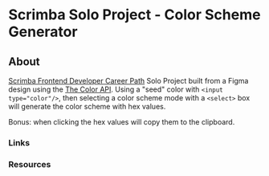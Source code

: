 # Scrimba Solo Project - Color Scheme Generator

## About
[Scrimba Frontend Developer Career Path](https://scrimba.com/learn/frontend) Solo Project
built from a Figma design using the [The Color API](https://www.thecolorapi.com/).  Using a "seed" color with `<input type="color"/>`, then selecting a color scheme mode with a `<select>` box will generate the
color scheme with hex values.

Bonus: when clicking the hex values will copy them to the 
clipboard.


### Links

### Resources
